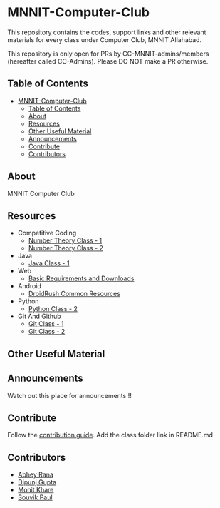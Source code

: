 # MNNIT-Computer-Club 

This repository contains the codes, support links and other relevant materials for every class under Computer Club, MNNIT Allahabad.

This repository is only open for PRs by CC-MNNIT-admins/members (hereafter called CC-Admins). Please DO NOT make a PR otherwise.


## Table of Contents

- [MNNIT-Computer-Club](#mnnit-computer-club)
	- [Table of Contents](#table-of-contents)
	- [About](#about)
	- [Resources](#resources)
	- [Other Useful Material](#other-useful-material)
	- [Announcements](#announcements)
	- [Contribute](#contribute)
	- [Contributors](#contributors)

## About

MNNIT Computer Club

## Resources

- Competitive Coding
	- [Number Theory Class - 1](2018_08_11_Number-Theory-1)
	- [Number Theory Class - 2](2018_08_13_Number-Theory-2)
- Java
	- [Java Class - 1](2018_08_12_Java-Class-1)
- Web
	- [Basic Requirements and Downloads](webster-classes/README.md)
- Android
	- [DroidRush Common Resources](CommonResources/Android)
- Python
	- [Python Class - 2](2018_03_27_Python-Class-2)
- Git And Github
	- [Git Class - 1](2018_03_07_Git-Class-1)
	- [Git Class - 2](2018_03_12_Git-Class-2)

## Other Useful Material

## Announcements

Watch out this place for announcements !!

## Contribute

Follow the [contribution guide](https://github.com/CC-MNNIT/2018-19-Classes/blob/master/.github/CONTRIBUTING.md). Add the class folder link in README.md

## Contributors

* [Abhey Rana](https://github.com/Abhey)
* [Dipunj Gupta](https://github.com/packetChor)
* [Mohit Khare](https://github.com/mkfeuhrer)
* [Souvik Paul](https://github.com/FLYSKY12)
